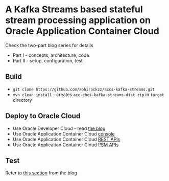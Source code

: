 # A Kafka Streams based stateful stream processing application on Oracle Application Container Cloud

Check the two-part blog series for details

- Part I - concepts, architecture, code
- Part II - setup, configuration, test 

## Build

- `git clone https://github.com/abhirockzz/accs-kafka-streams.git`
- `mvn clean install` - creates `acc-ehcs-kafka-streams-dist.zip` in `target` directory

## Deploy to Oracle Cloud

- Use Oracle Developer Cloud - read [the blog](tbd)
- Use Oracle Application Container Cloud [console](http://docs.oracle.com/en/cloud/paas/app-container-cloud/csjse/exploring-application-deployments-page.html#GUID-5E4472B1-F5C6-4556-908C-D76C4C14FC60)
- Use Oracle Application Container Cloud [REST APIs](http://docs.oracle.com/en/cloud/paas/app-container-cloud/apcsr/op-paas-service-apaas-api-v1.1-apps-%7BidentityDomainId%7D-post.html)
- Use Oracle Application Container Cloud [PSM APIs](https://docs.oracle.com/en/cloud/paas/java-cloud/pscli/accs-push.html)

## Test

Refer to [this section](tbd) from the blog
